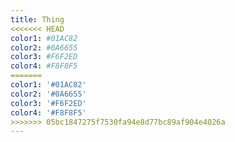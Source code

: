 ```yaml
---
title: Thing
<<<<<<< HEAD
color1: #01AC82
color2: #0A6655
color3: #F6F2ED
color4: #F8F8F5
=======
color1: '#01AC82'
color2: '#0A6655'
color3: '#F6F2ED'
color4: '#F8F8F5'
>>>>>>> 05bc1847275f7530fa94e8d77bc89af904e4026a
---
```

